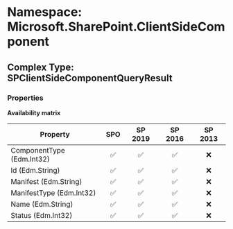 # Namespace: Microsoft.SharePoint.ClientSideComponent

## Complex Type: SPClientSideComponentQueryResult

### Properties

**Availability matrix**

Property | SPO | SP 2019 | SP 2016 | SP 2013
----------|:---:|:-------:|:-------:|:-------:
ComponentType (Edm.Int32) | ✅ | ✅ | ✅ | ❌
Id (Edm.String) | ✅ | ✅ | ✅ | ❌
Manifest (Edm.String) | ✅ | ✅ | ✅ | ❌
ManifestType (Edm.Int32) | ✅ | ✅ | ✅ | ❌
Name (Edm.String) | ✅ | ✅ | ✅ | ❌
Status (Edm.Int32) | ✅ | ✅ | ✅ | ❌